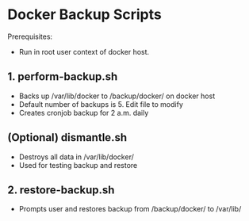 # Docker Backup Scripts

Prerequisites: 
- Run in root user context of docker host.

## 1. perform-backup.sh
- Backs up /var/lib/docker to /backup/docker/ on docker host
- Default number of backups is 5.  Edit file to modify
- Creates cronjob backup for 2 a.m. daily

## (Optional) dismantle.sh
- Destroys all data in /var/lib/docker/
- Used for testing backup and restore

## 2. restore-backup.sh
- Prompts user and restores backup from /backup/docker/ to /var/lib/

